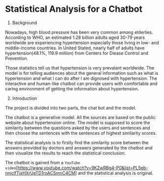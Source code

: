 # Statistical Analysis for a Chatbot
1. Background 

  Nowadays, high blood pressure has been very common among elderlies. According to WHO, an estimated 1.28 billion adults aged 30-79 years worldwide are experiencing hypertension especially those living in low- and middle-income countries. 
  In United Stated, nearly half of adults have hypertension(48.1%, 119.9 million) from Centers for Diease Control and Prevention. 

  Those statistics tell us that hypertension is very prevalant worldwide. The model is for telling audiences about the general information such as what is hypertension and what I can do after I am dignosed with hypertension. The interactive 
  and human-like chatbot can provide users with comfortable and caring environment of getting the information about hypertension.


2. Introduction

  The project is divided into two parts, the chat bot and the model.

  The chatbot is a generative model. All the sources are based on the public website about hypertension online. The model is supposed to score the similarity between the questions asked by the users and sentences and then choose the 
  sentences with the sentences of highest similarity scores. 
  
  The statistical analysis is to firstly find the similarity score between the answers provided by doctors and answers generated by the chatbot and then visualize the results to reach the statistical conclusion.

  The chatbot is gained from a `YouTube video`[https://www.youtube.com/watch?v=9KZwRBg4-P0&list=PL5eb-nnjclfTjxHXrUeTD1roACSmnC4CM] and the statistical analysis is original.
